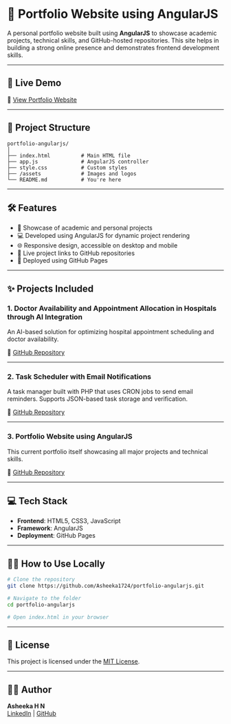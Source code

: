 
# 📌 Portfolio Website using AngularJS

A personal portfolio website built using **AngularJS** to showcase academic projects, technical skills, and GitHub-hosted repositories. This site helps in building a strong online presence and demonstrates frontend development skills.

---

## 🚀 Live Demo

🔗 [View Portfolio Website](https://asheeka1724.github.io/portfolio-angularjs)

---

## 📁 Project Structure

```
portfolio-angularjs/
│
├── index.html          # Main HTML file
├── app.js              # AngularJS controller
├── style.css           # Custom styles
├── /assets             # Images and logos
└── README.md           # You're here
```

---

## 🛠️ Features

- 📌 Showcase of academic and personal projects
- 💻 Developed using AngularJS for dynamic project rendering
- 🌐 Responsive design, accessible on desktop and mobile
- 🔗 Live project links to GitHub repositories
- 🚀 Deployed using GitHub Pages

---

## ✨ Projects Included

### 1. **Doctor Availability and Appointment Allocation in Hospitals through AI Integration**
An AI-based solution for optimizing hospital appointment scheduling and doctor availability.

🔗 [GitHub Repository](https://github.com/Asheeka1724/Doctor-Availability-and-Appointment-Allocation-in-Hospitals-through-AI-Integration)

---

### 2. **Task Scheduler with Email Notifications**
A task manager built with PHP that uses CRON jobs to send email reminders. Supports JSON-based task storage and verification.

🔗 [GitHub Repository](https://github.com/Asheeka1724/task-scheduler-Asheeka1724)

---

### 3. **Portfolio Website using AngularJS**
This current portfolio itself showcasing all major projects and technical skills.

🔗 [GitHub Repository](https://github.com/Asheeka1724/portfolio-angularjs)

---

## 💻 Tech Stack

- **Frontend**: HTML5, CSS3, JavaScript
- **Framework**: AngularJS
- **Deployment**: GitHub Pages

---

## 🧑‍💻 How to Use Locally

```bash
# Clone the repository
git clone https://github.com/Asheeka1724/portfolio-angularjs.git

# Navigate to the folder
cd portfolio-angularjs

# Open index.html in your browser
```

---

## 📄 License

This project is licensed under the [MIT License](LICENSE).

---

## 🙋‍♀️ Author

**Asheeka H N**  
[LinkedIn](https://www.linkedin.com/in/asheekahn1724) | [GitHub](https://github.com/Asheeka1724)
